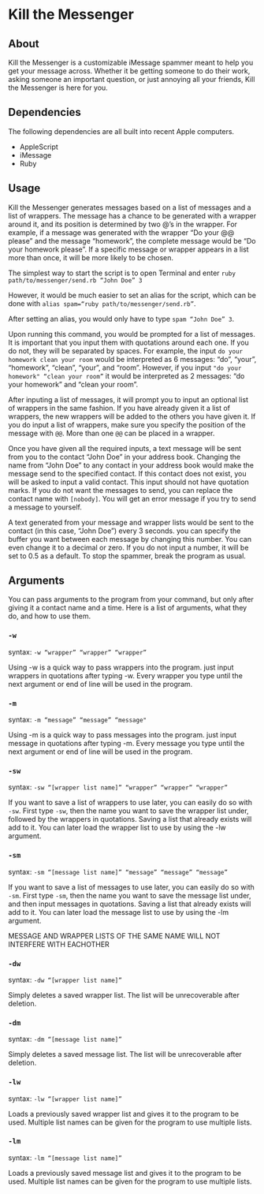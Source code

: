 # Kill the Messenger
## About
Kill the Messenger is a customizable iMessage spammer meant to help you get your message across. Whether it be getting someone to do their work, asking someone an important question, or just annoying all your friends, Kill the Messenger is here for you.
## Dependencies
The following dependencies are all built into recent Apple computers.
- AppleScript
- iMessage
- Ruby

## Usage
Kill the Messenger generates messages based on a list of messages and a list of wrappers. The message has a chance to be generated with a wrapper around it, and its position is determined by two @’s in the wrapper. For example, if a message was generated with the wrapper “Do your @@ please” and the message “homework”, the complete message would be “Do your homework please”. If a specific message or wrapper appears in a list more than once, it will be more likely to be chosen.

The simplest way to start the script is to open Terminal and enter `ruby path/to/messenger/send.rb “John Doe” 3`

However, it would be much easier to set an alias for the script, which can be done with `alias spam=“ruby path/to/messenger/send.rb”`.

After setting an alias, you would only have to type `spam “John Doe” 3`.

Upon running this command, you would be prompted for a list of messages. It is important that you input them with quotations around each one. If you do not, they will be separated by spaces. For example, the input `do your homework clean your room` would be interpreted as 6 messages: “do”, “your”, “homework”, “clean”, “your”, and “room”. However, if you input `"do your homework" “clean your room”` it would be interpreted as 2 messages: “do your homework” and “clean your room”.

After inputing a list of messages, it will prompt you to input an optional list of wrappers in the same fashion. If you have already given it a list of wrappers, the new wrappers will be added to the others you have given it. If you do input a list of wrappers, make sure you specify the position of the message with `@@`. More than one `@@` can be placed in  a wrapper.

Once you have given all the required inputs, a text message will be sent from you to the contact “John Doe” in your address book. Changing the name from “John Doe” to any contact in your address book would make the message send to the specified contact. If this contact does not exist, you will be asked to input a valid contact. This input should not have quotation marks. If you do not want the messages to send, you can replace the contact name with `[nobody]`. You will get an error message if you try to send a message to yourself.

A text generated from your message and wrapper lists would be sent to the contact (in this case, “John Doe”) every 3 seconds. you can specify the buffer you want between each message by changing this number. You can even change it to a decimal or zero. If you do not input a number, it will be set to 0.5 as a default. To stop the spammer, break the program as usual.

## Arguments

You can pass arguments to the program from your command, but only after giving it a contact name and a time. Here is a list of arguments, what they do, and how to use them.

### `-w`

syntax: `-w “wrapper” “wrapper” “wrapper”`

Using -w is a quick way to pass wrappers into the program. just input wrappers in quotations after typing -w. Every wrapper you type until the next argument or end of line will be used in the program.

### `-m`  

syntax: `-m “message” “message” “message"`

Using -m is a quick way to pass messages into the program. just input message in quotations after typing -m. Every message you type until the next argument or end of line will be used in the program.

### `-sw`  

syntax: `-sw “[wrapper list name]” “wrapper” “wrapper” “wrapper”`

If you want to save a list of wrappers to use later, you can easily do so with `-sw`. First type `-sw`, then the name you want to save the wrapper list under, followed by the wrappers in quotations. Saving a list that already exists will add to it. You can later load the wrapper list to use by using the -lw argument.

### `-sm`

syntax: `-sm “[message list name]” “message” “message” “message”`

If you want to save a list of messages to use later, you can easily do so with `-sm`. First type `-sm`, then the name you want to save the message list under, and then input messages in quotations. Saving a list that already exists will add to it. You can later load the message list to use by using the -lm argument.

MESSAGE AND WRAPPER LISTS OF THE SAME NAME WILL NOT INTERFERE WITH EACHOTHER

### `-dw`

syntax: `-dw “[wrapper list name]”`

Simply deletes a saved wrapper list. The list will be unrecoverable after deletion.

### `-dm`

syntax: `-dm “[message list name]”`

Simply deletes a saved message list. The list will be unrecoverable after deletion.


### `-lw`

syntax: `-lw “[wrapper list name]”`

Loads a previously saved wrapper list and gives it to the program to be used. Multiple list names can be given for the program to use multiple lists.


### `-lm`

syntax: `-lm “[message list name]”`

Loads a previously saved message list and gives it to the program to be used. Multiple list names can be given for the program to use multiple lists.
